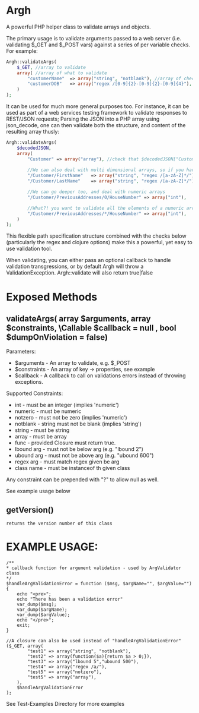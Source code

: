 Argh
===============

A powerful PHP helper class to validate arrays and objects.

The primary usage is to validate arguments passed to a web server (i.e. validating $_GET and $_POST vars) against a series of per variable checks.
For example:

```php
Argh::validateArgs(
	$_GET, //array to validate
	array( //array of what to validate
		"customerName"	=> array("string", "notblank"), //array of checks to perform on $_GET["customerName"]		
		"customerDOB"	=> array("regex /[0-9]{2}-[0-9]{2}-[0-9]{4}"), // array of checks to perform on $_GET["customerDOB"]
	)
);
```

It can be used for much more general purposes too. For instance, it can be used as part of a web services testing framework to validate responses to REST/JSON requests; Parsing the JSON into a PHP array using json_decode, one can then validate both the structure, and content of the resulting array thusly:

```php
Argh::validateArgs(
	$decodedJSON,
	array(
		"Customer" => array("array"), //check that $decodedJSON["Customer"] is itself an array
	
		//We can also deal with multi dimensional arrays, so if you have a customer object in you're JSON, you can validate it like:
		"/Customer/FirstName"	=> array("string", "regex /[a-zA-Z]*/"),
		"/Customer/LastName"	=> array("string", "regex /[a-zA-Z]*/"),

		//We can go deeper too, and deal with numeric arrays
		"/Customer/PreviousAddresses/0/HouseNumber"	=> array("int"),

		//What?! you want to validate all the elements of a numeric array without repeating yourself and knowing how long the array with be? OK, just do:
		"/Customer/PreviousAddresses/*/HouseNumber"	=> array("int"),
	)
);
```

This flexible path specification structure combined with the checks below (particularly the regex and clojure options) make this a powerful, yet easy to use validation tool.

When validating, you can either pass an optional callback to handle validation transgressions, or by default Argh will throw a ValidationException. Argh::validate will also return true|false
	
Exposed Methods
===============

validateArgs( array $arguments, array $constraints, \Callable $callback = null , bool $dumpOnViolation = false)
----------------------------------------------------

Parameters:
* $arguments	-	An array to validate, e.g. $_POST
* $constraints	-	An array of key -> properties, see example
* $callback	-	A callback to call on validations errors instead of throwing exceptions.

Supported Constraints:

* int		-	must be an integer (implies 'numeric')
* numeric	-	must be numeric
* notzero	-	must not be zero (implies 'numeric')
* notblank	-	string must not be blank (implies 'string')
* string	-	must be string
* array		- 	must be array
* func		- 	provided Closure must return true. 
* lbound arg	-	must not be below arg (e.g. "lbound 2")
* ubound arg	- 	must not be above arg (e.g. "ubound 600")
* regex arg	- 	must match regex given be arg
* class name -	must be instanceof th given class

Any constraint can be prepended with "?" to allow null as well.

See example usage below

getVersion()
------------
	returns the version number of this class

EXAMPLE USAGE:
===============

```	
/**
* callback function for argument validation - used by ArgValidator class
*/
$handleArgValidationError = function ($msg, $argName="", $argValue="")
{
	echo "<pre>";
	echo "There has been a validation error"
	var_dump($msg);
	var_dump($argName);
	var_dump($argValue);
	echo "</pre>";
	exit;
}

//A closure can also be used instead of "handleArgValidationError"
($_GET, array(
		"test1" => array("string", "notblank"),
		"test2" => array(function($a){return $a > 0;}),
		"test3" => array("lbound 5","ubound 500"),
		"test4" => array("regex /a/"),
		"test5" => array("notzero"),
		"test5" => array("array"),
	),
	$handleArgValidationError
);
```

See Test-Examples Directory for more examples

